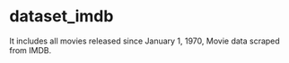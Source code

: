 # dataset_imdb
It includes all movies released since January 1, 1970, Movie data scraped from IMDB. 

